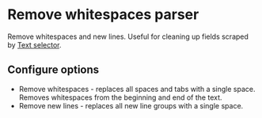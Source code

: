 # Remove whitespaces parser
Remove whitespaces and new lines. Useful for cleaning up fields scraped by [Text selector][text-selector].

## Configure options
 * Remove whitespaces - replaces all spaces and tabs with a single space. Removes whitespaces from the beginning and end 
 of the text.
 * Remove new lines - replaces all new line groups with a single space.
 
 [text-selector]: ../Selectors/Text%20selector.md

